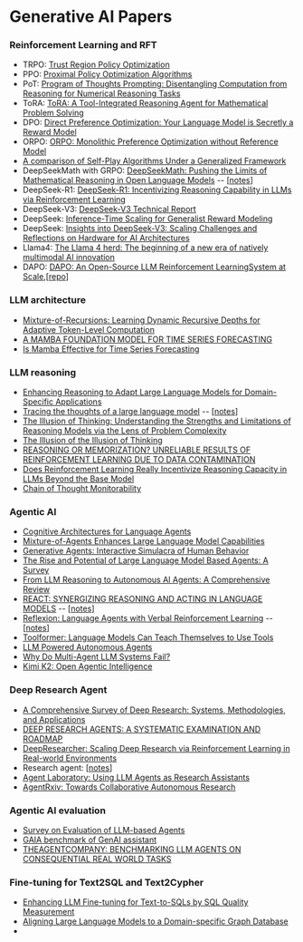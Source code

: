 # Generative AI Papers   

### Reinforcement Learning and RFT
- TRPO: [Trust Region Policy Optimization](https://arxiv.org/pdf/1502.05477)
- PPO: [Proximal Policy Optimization Algorithms](https://arxiv.org/pdf/1707.06347)
- PoT: [Program of Thoughts Prompting: Disentangling Computation from Reasoning for Numerical Reasoning Tasks](https://arxiv.org/pdf/2211.12588)
- ToRA: [ToRA: A Tool-Integrated Reasoning Agent for Mathematical Problem Solving](https://arxiv.org/abs/2309.17452)
- DPO: [Direct Preference Optimization: Your Language Model is Secretly a Reward Model](https://arxiv.org/pdf/2305.18290)
- ORPO: [ORPO: Monolithic Preference Optimization without Reference Model](https://arxiv.org/pdf/2403.07691)
- [A comparison of Self-Play Algorithms Under a Generalized Framework](https://arxiv.org/pdf/2006.04471)
- DeepSeekMath with GRPO: [DeepSeekMath: Pushing the Limits of Mathematical Reasoning in Open Language Models](https://arxiv.org/pdf/2402.03300) -- [[notes](./papers/grpo.md)]
- DeepSeek-R1: [DeepSeek-R1: Incentivizing Reasoning Capability in LLMs via Reinforcement Learning](https://arxiv.org/pdf/2501.12948)   
- DeepSeek-V3: [DeepSeek-V3 Technical Report](https://arxiv.org/pdf/2412.19437v1)   
- DeepSeek: [Inference-Time Scaling for Generalist Reward Modeling](https://arxiv.org/pdf/2504.02495)     
- DeepSeek: [Insights into DeepSeek-V3: Scaling Challenges and Reflections on Hardware for AI Architectures](https://www.arxiv.org/pdf/2505.09343)
- Llama4: [The Llama 4 herd: The beginning of a new era of natively multimodal AI innovation](https://ai.meta.com/blog/llama-4-multimodal-intelligence/)
- DAPO: [DAPO: An Open-Source LLM Reinforcement LearningSystem at Scale](https://arxiv.org/pdf/2503.14476),[[repo](https://github.com/BytedTsinghua-SIA/DAPO)]


### LLM architecture 
- [Mixture-of-Recursions: Learning Dynamic Recursive Depths for Adaptive Token-Level Computation](https://arxiv.org/pdf/2507.10524)
- [A MAMBA FOUNDATION MODEL FOR TIME SERIES FORECASTING](https://arxiv.org/pdf/2411.02941)
- [Is Mamba Effective for Time Series Forecasting](https://arxiv.org/pdf/2411.02941)


### LLM reasoning    
- [Enhancing Reasoning to Adapt Large Language Models for Domain-Specific Applications](https://arxiv.org/pdf/2502.04384)
- [Tracing the thoughts of a large language model](https://www.anthropic.com/research/tracing-thoughts-language-model) -- [[notes](https://www.linkedin.com/posts/yunfei-felix-bai-909b861_for-a-long-time-the-inner-workings-of-large-activity-7314371553020821504-7gNB?utm_source=share&utm_medium=member_desktop&rcm=ACoAAABaCZkBjRFlGTUWtb_PCnQmMW0bBukeXLw)]
- [The Illusion of Thinking: Understanding the Strengths and Limitations of Reasoning Models via the Lens of Problem Complexity](https://ml-site.cdn-apple.com/papers/the-illusion-of-thinking.pdf)
- [The Illusion of the Illusion of Thinking](https://arxiv.org/pdf/2506.09250v1)
- [REASONING OR MEMORIZATION? UNRELIABLE RESULTS OF REINFORCEMENT LEARNING DUE TO DATA CONTAMINATION](https://arxiv.org/pdf/2507.10532)
- [Does Reinforcement Learning Really Incentivize Reasoning Capacity in LLMs Beyond the Base Model](https://arxiv.org/pdf/2504.13837)
- [Chain of Thought Monitorability](https://tomekkorbak.com/cot-monitorability-is-a-fragile-opportunity/cot_monitoring.pdf)


### Agentic AI
- [Cognitive Architectures for Language Agents](https://arxiv.org/pdf/2309.02427)
- [Mixture-of-Agents Enhances Large Language Model Capabilities](https://arxiv.org/pdf/2406.04692)
- [Generative Agents: Interactive Simulacra of Human Behavior](https://arxiv.org/pdf/2304.03442)
- [The Rise and Potential of Large Language Model Based Agents: A Survey](https://arxiv.org/pdf/2309.07864)
- [From LLM Reasoning to Autonomous AI Agents: A Comprehensive Review](https://arxiv.org/pdf/2504.19678)  
- [REACT: SYNERGIZING REASONING AND ACTING IN LANGUAGE MODELS](https://arxiv.org/pdf/2210.03629)  -- [[notes](./papers/react.md)]
- [Reflexion: Language Agents with Verbal Reinforcement Learning](https://arxiv.org/pdf/2303.11366)  -- [[notes](./papers/reflexion.md)]
- [Toolformer: Language Models Can Teach Themselves to Use Tools](https://arxiv.org/pdf/2302.04761)
- [LLM Powered Autonomous Agents](https://lilianweng.github.io/posts/2023-06-23-agent)  
- [Why Do Multi-Agent LLM Systems Fail?](https://arxiv.org/pdf/2503.13657)
- [Kimi K2: Open Agentic Intelligence](https://github.com/MoonshotAI/Kimi-K2/blob/main/tech_report.pdf)


### Deep Research Agent 
- [A Comprehensive Survey of Deep Research: Systems, Methodologies, and Applications](https://arxiv.org/pdf/2506.12594)
- [DEEP RESEARCH AGENTS: A SYSTEMATIC EXAMINATION AND ROADMAP](https://arxiv.org/pdf/2506.18096v1)
- [DeepResearcher: Scaling Deep Research via Reinforcement Learning in Real-world Environments](https://arxiv.org/pdf/2504.03160)
- Research agent: [[notes](./papers/agentRxiv.md)]    
- [Agent Laboratory: Using LLM Agents as Research Assistants](https://arxiv.org/pdf/2501.04227)    
- [AgentRxiv: Towards Collaborative Autonomous Research](https://arxiv.org/pdf/2503.18102)    


### Agentic AI evaluation   
- [Survey on Evaluation of LLM-based Agents](https://arxiv.org/abs/2503.16416)
- [GAIA benchmark of GenAI assistant](https://arxiv.org/pdf/2311.12983)  
- [THEAGENTCOMPANY: BENCHMARKING LLM AGENTS ON CONSEQUENTIAL REAL WORLD TASKS](https://arxiv.org/pdf/2412.14161)    


### Fine-tuning for Text2SQL and Text2Cypher
- [Enhancing LLM Fine-tuning for Text-to-SQLs by SQL Quality Measurement](https://arxiv.org/abs/2410.01869)    
- [Aligning Large Language Models to a Domain-specific Graph Database](https://arxiv.org/html/2402.16567v1)
-  


